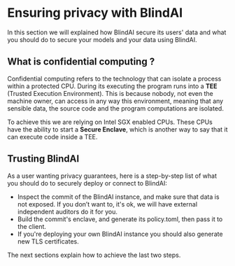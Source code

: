 # Ensuring privacy with BlindAI

In this section we will explained how BlindAI secure its users' data and what you should do to secure your models and your data using BlindAI.

## What is confidential computing ?

Confidential computing refers to the technology that can isolate a process within a protected CPU. During its executing the program runs into a **TEE** (Trusted Execution Environment). This is because nobody, not even the machine owner, can access in any way this environment, meaning that any sensible data, the source code and the program computations are isolated.

To achieve this we are relying on Intel SGX enabled CPUs. These CPUs have the ability to start a **Secure Enclave**, which is another way to say that it can execute code inside a TEE.

## Trusting BlindAI

As a user wanting privacy guarantees, here is a step-by-step list of what you should do to securely deploy or connect to BlindAI:

- Inspect the commit of the BlindAI instance, and make sure that data is not exposed. If you don’t want to, it's ok, we will have external independent auditors do it for you.
- Build the commit's enclave, and generate its policy.toml, then pass it to the client.
- If you're deploying your own BlindAI instance you should also generate new TLS certificates.

The next sections explain how to achieve the last two steps.
